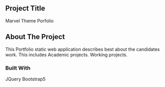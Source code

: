 ## Project Title
Marvel Theme Porfolio

## About The Project
This Portfolio static web application describes best about the candidates work. This includes Academic projects. Working projects.

### Built With
JQuery
Bootstrap5




